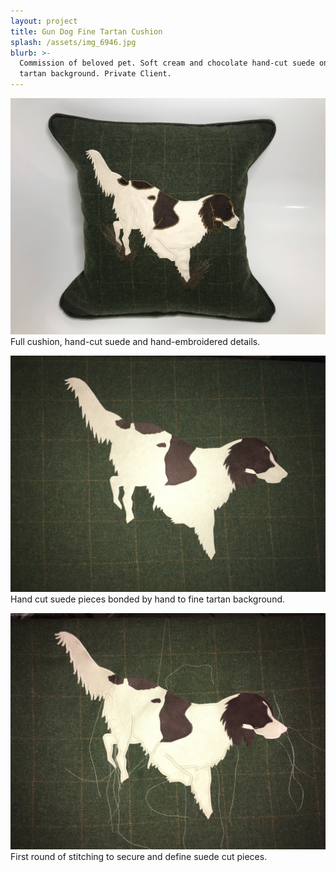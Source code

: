 ```yaml
---
layout: project
title: Gun Dog Fine Tartan Cushion
splash: /assets/img_6946.jpg
blurb: >-
  Commission of beloved pet. Soft cream and chocolate hand-cut suede on a fine
  tartan background. Private Client.
---
```

![Full cushion, hand-cut suede and hand-embroidered details.](/assets/img_6946.jpg) Full cushion, hand-cut suede and hand-embroidered details.

![Hand cut suede pieces bonded by hand to fine tartan background.](/assets/img_6557.jpg) Hand cut suede pieces bonded by hand to fine tartan background.

![First round of stitching to secure and define suede cut pieces.](/assets/img_6566.jpg) First round of stitching to secure and define suede cut pieces.
